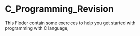 # C_Programming_Revision
This Floder contain some exercices to help you get started with programming with C language,
